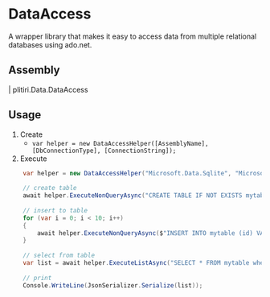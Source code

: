# DataAccess
A wrapper library that makes it easy to access data from multiple relational databases using ado.net.

## Assembly
| plitiri.Data.DataAccess

## Usage

1. Create
    * `var helper = new DataAccessHelper([AssemblyName], [DbConnectionType], [ConnectionString]);`
2. Execute
```csharp
    var helper = new DataAccessHelper("Microsoft.Data.Sqlite", "Microsoft.Data.Sqlite.SqliteConnection", "Data Source=Application.db; Cache=Shared");
    
    // create table
    await helper.ExecuteNonQueryAsync("CREATE TABLE IF NOT EXISTS mytable (id int);");
    
    // insert to table
    for (var i = 0; i < 10; i++)
    {
        await helper.ExecuteNonQueryAsync($"INSERT INTO mytable (id) VALUES ({i});");
    }
    
    // select from table
    var list = await helper.ExecuteListAsync("SELECT * FROM mytable where id = @id;", new ParameterCollection { { "id", "2" } });
    
    // print
    Console.WriteLine(JsonSerializer.Serialize(list));
```
